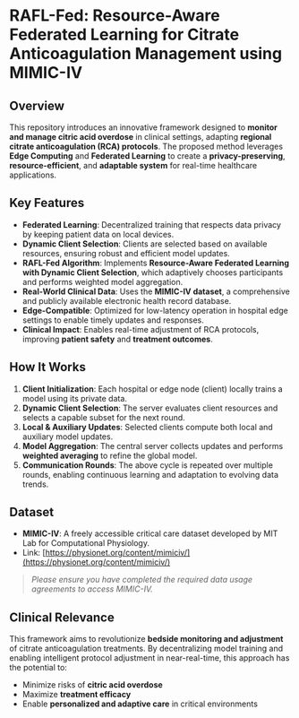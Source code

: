 # RAFL-Fed: Resource-Aware Federated Learning for Citrate Anticoagulation Management using MIMIC-IV

## Overview

This repository introduces an innovative framework designed to **monitor and manage citric acid overdose** in clinical settings, adapting **regional citrate anticoagulation (RCA) protocols**. The proposed method leverages **Edge Computing** and **Federated Learning** to create a **privacy-preserving**, **resource-efficient**, and **adaptable system** for real-time healthcare applications.

## Key Features

- **Federated Learning**: Decentralized training that respects data privacy by keeping patient data on local devices.
- **Dynamic Client Selection**: Clients are selected based on available resources, ensuring robust and efficient model updates.
- **RAFL-Fed Algorithm**: Implements **Resource-Aware Federated Learning with Dynamic Client Selection**, which adaptively chooses participants and performs weighted model aggregation.
- **Real-World Clinical Data**: Uses the **MIMIC-IV dataset**, a comprehensive and publicly available electronic health record database.
- **Edge-Compatible**: Optimized for low-latency operation in hospital edge settings to enable timely updates and responses.
- **Clinical Impact**: Enables real-time adjustment of RCA protocols, improving **patient safety** and **treatment outcomes**.

## How It Works

1. **Client Initialization**: Each hospital or edge node (client) locally trains a model using its private data.
2. **Dynamic Client Selection**: The server evaluates client resources and selects a capable subset for the next round.
3. **Local & Auxiliary Updates**: Selected clients compute both local and auxiliary model updates.
4. **Model Aggregation**: The central server collects updates and performs **weighted averaging** to refine the global model.
5. **Communication Rounds**: The above cycle is repeated over multiple rounds, enabling continuous learning and adaptation to evolving data trends.

## Dataset

- **MIMIC-IV**: A freely accessible critical care dataset developed by MIT Lab for Computational Physiology.
- Link: [https://physionet.org/content/mimiciv/](https://physionet.org/content/mimiciv/)

> *Please ensure you have completed the required data usage agreements to access MIMIC-IV.*

## Clinical Relevance

This framework aims to revolutionize **bedside monitoring and adjustment** of citrate anticoagulation treatments. By decentralizing model training and enabling intelligent protocol adjustment in near-real-time, this approach has the potential to:

- Minimize risks of **citric acid overdose**
- Maximize **treatment efficacy**
- Enable **personalized and adaptive care** in critical environments


